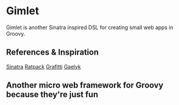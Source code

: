Gimlet
======

Gimlet is another Sinatra inspired DSL for creating small web apps in Groovy.

References & Inspiration
------------------------
[Sinatra](https://github.com/sinatra/sinatra/)
[Ratpack](https://github.com/bleedingwolf/Ratpack)
[Grafitti](https://github.com/webdevwilson/graffiti)
[Gaelyk](https://github.com/glaforge/gaelyk)


Another micro web framework for Groovy because they're just fun
---------------------------------------------------------------

